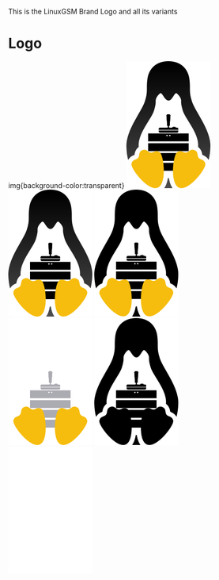 This is the LinuxGSM Brand Logo and all its variants

# Logo
img{background-color:transparent}
<img src="images/brand/colour/LinuxGSM_colour_logo_256.png">
![LinuxGSM_colour_logo](images/brand/colour/LinuxGSM_colour_logo_256.png)
![LinuxGSM_colour_black_logo](images/brand/colour_black/LinuxGSM_colour_black_logo_256.png)
![LinuxGSM_colour_white_logo](images/brand/colour_white/LinuxGSM_colour_white_logo_256.png)
![LinuxGSM_black_logo](images/brand/black/LinuxGSM_black_logo_256.png)
![LinuxGSM_white_logo](images/brand/white/LinuxGSM_white_logo_256.png)